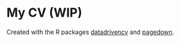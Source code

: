 # My CV (WIP)

Created with the R packages [datadrivencv](https://github.com/nstrayer/datadrivencv) and [pagedown](https://github.com/rstudio/pagedown/).
